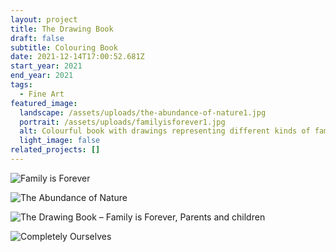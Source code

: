 ```yaml
---
layout: project
title: The Drawing Book
draft: false
subtitle: Colouring Book
date: 2021-12-14T17:00:52.681Z
start_year: 2021
end_year: 2021
tags:
  - Fine Art
featured_image:
  landscape: /assets/uploads/the-abundance-of-nature1.jpg
  portrait: /assets/uploads/familyisforever1.jpg
  alt: Colourful book with drawings representing different kinds of families
  light_image: false
related_projects: []
---
```

![Family is Forever](/assets/uploads/familyisforever1.jpg "Family is Forever")

![The Abundance of Nature](/assets/uploads/the-abundance-of-nature2.jpg "The Abundance of Nature")

![The Drawing Book  – Family is Forever, Parents and children](/assets/uploads/familyisforever3.jpg "Family is Forever")

![Completely Ourselves](/assets/uploads/completelyourselves.jpg "Completely Ourselves")
